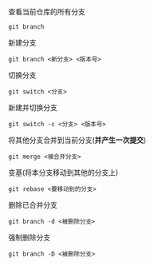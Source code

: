 查看当前仓库的所有分支
```
git branch
```
新建分支
```
git branch <新分支> <版本号>
```
切换分支
```
git switch <分支>
```
新建并切换分支
```
git switch -c <分支> <版本号>
```
将其他分支合并到当前分支(**并产生一次提交**)
```
git merge <被合并分支>
```
变基(将本分支移动到其他的分支上)
```
git rebase <要移动到的分支>
```
删除已合并分支
```
git branch -d <被删除分支>
```
强制删除分支
```
git branch -D <被删除分支>
```
